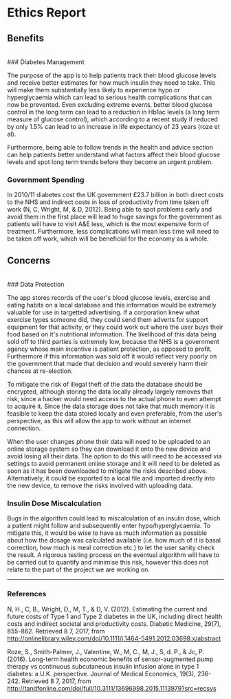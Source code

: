 # Ethics Report

## Benefits
</br>
### Diabetes Management

The purpose of the app is to help patients track their blood glucose levels and receive better estimates for how
much insulin they need to take. This will make them substantially less likely to experience hypo or hyperglycaemia which can lead to
serious health complications that can now be prevented. Even excluding extreme events, better blood glucose control in the long
term can lead to a reduction in Hb1ac levels (a long term measure of glucose control), which according to a recent study if reduced by only 1.5% can lead to an increase in life expectancy of 23 years (roze et al).

Furthermore, being able to follow trends in the health and advice section can help patients better understand what factors affect their blood glucose levels and spot long term trends before they become an urgent problem.
</br>
### Government Spending

In 2010/11 diabetes cost the UK government £23.7 billion in both direct costs to the NHS and indirect costs in loss of productivity from time taken off work (N, C, Wright, M, & D, 2012). Being able to spot problems early and avoid them in the first place will lead to huge savings for the government as patients will have to visit A&amp;E less, which is the most expensive form of treatment. Furthermore, less
complications will mean less time will need to be taken off work, which will be beneficial for the economy as a whole.

## Concerns
</br>
### Data Protection

The app stores records of the user's blood glucose levels, exercise and eating habits on a local database and this information would be extremely valuable for use in targetted advertising. If a corporation knew what exercise types someone did, they could send them adverts for support equipment for that activity, or they could work out where the user buys their food based on it's nutritional information. The likelihood of this data being sold off to third parties is extremely low, because the NHS is a government agency whose main incentive is patient protection, as opposed to profit. Furthermore if this information was sold off it would reflect very poorly on the government that made that decision and would severely harm their chances at re-election.

To mitigate the risk of illegal theft of the data the database should be encrypted, although storing the data locally already largely removes that risk, since a hacker would need access to the actual phone to even attempt to acquire it. Since the data storage does not take that much memory it is feasible to keep the data stored locally and even preferable, from the user's perspective, as this will allow the app to work without an internet connection.

When the user changes phone their data will need to be uploaded to an online storage system so they can download it onto the new device and avoid losing all their data. The option to do this will need to be accessed via settings to avoid permanent online storage and it will need to be deleted as soon as it has been downloaded to mitigate the risks described above. Alternatively, it could be exported to a local file and imported directly into the new device, to remove the risks involved with uploading data.
</br>
### Insulin Dose Miscalculation

Bugs in the algorithm could lead to miscalculation of an insulin dose, which a patient might follow and subsequently enter hypo/hyperglycaemia. To mitigate this, it would be wise to have as much information as possible about how the dosage was calculated available (i.e. how much of it is basal correction, how much is meal correction etc.) to let the user sanity check the result. A rigorous testing process on the eventual algorithm will have to be carried out to quantify and minimise this risk, however this does not relate to the part of the project we are working on.

---
### References

N, H., C, B., Wright, D., M, T., & D, V. (2012). Estimating the current and future costs of Type 1 and
  Type 2 diabetes in the UK, including direct health costs and indirect societal and productivity
  costs. Diabetic Medicine, 29(7), 855-862. Retrieved 8 7, 2017, from
  http://onlinelibrary.wiley.com/doi/10.1111/j.1464-5491.2012.03698.x/abstract 
  
Roze, S., Smith-Palmer, J., Valentine, W., M, C., M, J., S, d. P., & Jc, P. (2016). Long-term health
  economic benefits of sensor-augmented pump therapy vs continuous subcutaneous insulin
  infusion alone in type 1 diabetes: a U.K. perspective. Journal of Medical Economics, 19(3),
  236-242. Retrieved 8 7, 2017, from
  http://tandfonline.com/doi/full/10.3111/13696998.2015.1113979?src=recsys 
  

